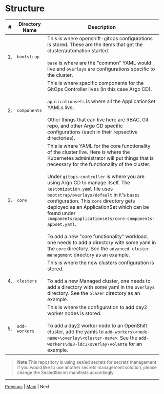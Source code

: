 
# Structure
|#|Directory Name|Description|
|---|----------------|-----------------|
| 1. | `bootstrap` | This is where openshift-gitops configurations is stored. These are the items that get the cluster/automation started. <br /><br /> `base` is where are the "common" YAML would live and `overlays` are configurations specific to the cluster. |
| 2. | `components` | This is where specific components for the GitOps Controller lives (in this case Argo CD).<br /><br />`applicationsets` is where all the ApplicationSet YAMLs live.<br /><br />Other things that can live here are RBAC, Git repo, and other Argo CD specific configurations (each in their repsective directories). |
| 3. | `core` | This is where YAML for the core functionality of the cluster live. Here is where the Kubernetes administrator will put things that is necessary for the functionality of the cluster.<br /><br />Under `gitops-controller` is where you are using Argo CD to manage itself. The `kustomization.yaml` file uses `bootstrap/overlays/default` in it's `bases` configuration. This `core` directory gets deployed as an ApplicationSet which can be found under `components/applicationsets/core-components-appset.yaml`.<br /><br />To add a new "core functionality" workload, one needs to add a directory with some yaml in the `core` directory. See the `advanced-cluster-management` directory as an example.|
| 4. | `clusters` | This is where the new clusters configuration is stored. <br /><br /> To add a new Managed cluster, one needs to add a directory with some yaml in the `overlays` directory. See the `blazer` directory as an example.|
| 5. | `add-workers` | This is where the configuration to add day2 worker nodes is stored. <br /><br /> To add a day2 worker node to an OpenShift cluster, add the yamls to `add-workers\<node-name>\overlay\<cluster-name>`. See the `add-workers\du3-ldc1\overlay\volante` for an example.|

> **Note**
> This repository is using sealed secrets for secrets management. <br /> If you would like to use another secrets management solution, please change the SealedSecret manifests accordingly.


---
[Previous](4_ssh_keys.md) | [Main](../README.md) | Next
